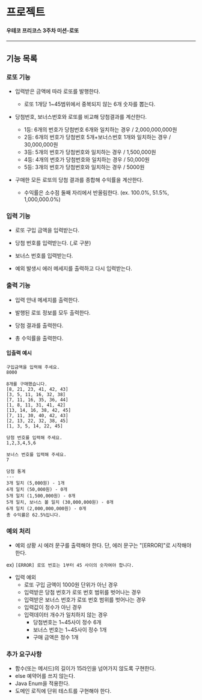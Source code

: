# 프로젝트

#### 우테코 프리코스 3주차 미션-로또

---

## 기능 목록

### 로또 기능

- 입력받은 금액에 따라 로또를 발행한다.
    - 로또 1개당 1~45범위에서 중복되지 않는 6개 숫자를 뽑는다.


- 당첨번호, 보너스번호와 로또를 비교해 당첨결과를 계산한다.
    - 1등: 6개의 번호가 당첨번호 6개와 일치하는 경우 / 2,000,000,000원
    - 2등: 6개의 번호가 당첨번호 5개+보너스번호 1개와 일치하는 경우 / 30,000,000원
    - 3등: 5개의 번호가 당첨번호와 일치하는 경우 / 1,500,000원
    - 4등: 4개의 번호가 당첨번호와 일치하는 경우 / 50,000원
    - 5등: 3개의 번호가 당첨번호와 일치하는 경우 / 5000원


- 구매한 모든 로또의 당첨 결과를 종합해 수익률을 계산한다.
    - 수익률은 소수점 둘째 자리에서 반올림한다. (ex. 100.0%, 51.5%, 1,000,000.0%)

### 입력 기능

- 로또 구입 금액을 입력받는다.

- 당첨 번호를 입력받는다. (,로 구분)

- 보너스 번호를 입력받는다.

- 예외 발생시 에러 메세지를 출력하고 다시 입력받는다. 

### 출력 기능

- 입력 안내 메세지를 출력한다.

- 발행된 로또 정보를 모두 출력한다.

- 당첨 결과를 출력한다.

- 총 수익률을 출력한다.

#### 입출력 예시

```
구입금액을 입력해 주세요.
8000

8개를 구매했습니다.
[8, 21, 23, 41, 42, 43] 
[3, 5, 11, 16, 32, 38] 
[7, 11, 16, 35, 36, 44] 
[1, 8, 11, 31, 41, 42] 
[13, 14, 16, 38, 42, 45] 
[7, 11, 30, 40, 42, 43] 
[2, 13, 22, 32, 38, 45] 
[1, 3, 5, 14, 22, 45]

당첨 번호를 입력해 주세요.
1,2,3,4,5,6

보너스 번호를 입력해 주세요.
7

당첨 통계
---
3개 일치 (5,000원) - 1개
4개 일치 (50,000원) - 0개
5개 일치 (1,500,000원) - 0개
5개 일치, 보너스 볼 일치 (30,000,000원) - 0개
6개 일치 (2,000,000,000원) - 0개
총 수익률은 62.5%입니다.

```

### 예외 처리

* 예외 상황 시 에러 문구를 출력해야 한다. 단, 에러 문구는 "[ERROR]"로 시작해야 한다.

ex) `[ERROR] 로또 번호는 1부터 45 사이의 숫자여야 합니다.`

- 입력 예외
    - 로또 구입 금액이 1000원 단위가 아닌 경우
    - 입력받은 당첨 번호가 로또 번호 범위를 벗어나는 경우
    - 입력받은 보너스 번호가 로또 번호 범위를 벗어나는 경우
    - 입력값이 정수가 아닌 경우
    - 입력데이터 개수가 일치하지 않는 경우
        - 당첨번호는 1~45사이 정수 6개
        - 보너스 번호는 1~45사이 정수 1개
        - 구매 금액은 정수 1개

### 추가 요구사항

- 함수(또는 메서드)의 길이가 15라인을 넘어가지 않도록 구현한다.
- else 예약어를 쓰지 않는다.
- Java Enum을 적용한다.
- 도메인 로직에 단위 테스트를 구현해야 한다. 